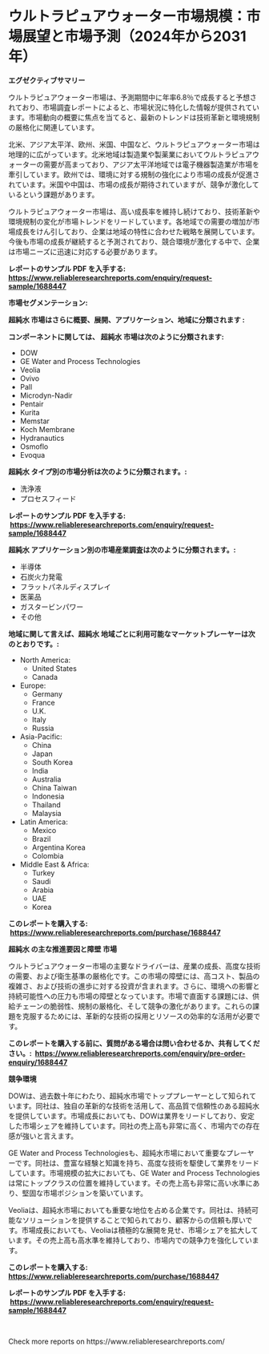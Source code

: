 <p><h1>ウルトラピュアウォーター市場規模：市場展望と市場予測（2024年から2031年）</h1></p><p><strong>エグゼクティブサマリー</strong></p>
<p><p>ウルトラピュアウォーター市場は、予測期間中に年率6.8％で成長すると予想されており、市場調査レポートによると、市場状況に特化した情報が提供されています。市場動向の概要に焦点を当てると、最新のトレンドは技術革新と環境規制の厳格化に関連しています。</p><p>北米、アジア太平洋、欧州、米国、中国など、ウルトラピュアウォーター市場は地理的に広がっています。北米地域は製造業や製薬業においてウルトラピュアウォーターの需要が高まっており、アジア太平洋地域では電子機器製造業が市場を牽引しています。欧州では、環境に対する規制の強化により市場の成長が促進されています。米国や中国は、市場の成長が期待されていますが、競争が激化しているという課題があります。</p><p>ウルトラピュアウォーター市場は、高い成長率を維持し続けており、技術革新や環境規制の変化が市場トレンドをリードしています。各地域での需要の増加が市場成長をけん引しており、企業は地域の特性に合わせた戦略を展開しています。今後も市場の成長が継続すると予測されており、競合環境が激化する中で、企業は市場ニーズに迅速に対応する必要があります。</p></p>
<p><strong>レポートのサンプル PDF を入手する: <a href="https://www.reliableresearchreports.com/enquiry/request-sample/1688447">https://www.reliableresearchreports.com/enquiry/request-sample/1688447</a></strong></p>
<p><strong>市場セグメンテーション:</strong></p>
<p><strong> 超純水 市場はさらに概要、展開、アプリケーション、地域に分類されます :</strong></p>
<p><strong>コンポーネントに関しては、 超純水 市場は次のように分類されます: &nbsp;</strong></p>
<p><ul><li>DOW</li><li>GE Water and Process Technologies</li><li>Veolia</li><li>Ovivo</li><li>Pall</li><li>Microdyn-Nadir</li><li>Pentair</li><li>Kurita</li><li>Memstar</li><li>Koch Membrane</li><li>Hydranautics</li><li>Osmoflo</li><li>Evoqua</li></ul></p>
<p><strong> 超純水 タイプ別の市場分析は次のように分類されます。:</strong></p>
<p><ul><li>洗浄液</li><li>プロセスフィード</li></ul></p>
<p><strong>レポートのサンプル PDF を入手する: &nbsp;<a href="https://www.reliableresearchreports.com/enquiry/request-sample/1688447">https://www.reliableresearchreports.com/enquiry/request-sample/1688447</a></strong></p>
<p><strong> 超純水 アプリケーション別の市場産業調査は次のように分類されます。:</strong></p>
<p><ul><li>半導体</li><li>石炭火力発電</li><li>フラットパネルディスプレイ</li><li>医薬品</li><li>ガスタービンパワー</li><li>その他</li></ul></p>
<p><strong>地域に関して言えば、超純水 地域ごとに利用可能なマーケットプレーヤーは次のとおりです。:</strong></p>
<p><ul>
    <li>
        North America:
        <ul>
            <li>United States</li>
            <li>Canada</li>
        </ul>
    </li>
    <li>
        Europe:
        <ul>
            <li>Germany</li>
            <li>France</li>
            <li>U.K.</li>
            <li>Italy</li>
            <li>Russia</li>
        </ul>
    </li>
    <li>
        Asia-Pacific:
        <ul>
            <li>China</li>
            <li>Japan</li>
            <li>South Korea</li>
            <li>India</li>
            <li>Australia</li>
            <li>China Taiwan</li>
            <li>Indonesia</li>
            <li>Thailand</li>
            <li>Malaysia</li>
        </ul>
    </li>
    <li>
        Latin America:
        <ul>
            <li>Mexico</li>
            <li>Brazil</li>
            <li>Argentina Korea</li>
            <li>Colombia</li>
        </ul>
    </li>
    <li>
        Middle East & Africa:
        <ul>
            <li>Turkey</li>
            <li>Saudi</li>
            <li>Arabia</li>
            <li>UAE</li>
            <li>Korea</li>
        </ul>
    </li>
    </ul></p>
<p><strong>このレポートを購入する: &nbsp;<a href="https://www.reliableresearchreports.com/purchase/1688447">https://www.reliableresearchreports.com/purchase/1688447</a></strong></p>
<p><strong>超純水 の主な推進要因と障壁 市場</strong></p>
<p><p>ウルトラピュアウォーター市場の主要なドライバーは、産業の成長、高度な技術の需要、および衛生基準の厳格化です。この市場の障壁には、高コスト、製品の複雑さ、および技術の進歩に対する投資が含まれます。さらに、環境への影響と持続可能性への圧力も市場の障壁となっています。市場で直面する課題には、供給チェーンの脆弱性、規制の厳格化、そして競争の激化があります。これらの課題を克服するためには、革新的な技術の採用とリソースの効率的な活用が必要です。</p></p>
<p><strong>このレポートを購入する前に、質問がある場合は問い合わせるか、共有してください。:&nbsp; <a href="https://www.reliableresearchreports.com/enquiry/pre-order-enquiry/1688447">https://www.reliableresearchreports.com/enquiry/pre-order-enquiry/1688447</a></strong></p>
<p><strong>競争環境</strong></p>
<p><p>DOWは、過去数十年にわたり、超純水市場でトッププレーヤーとして知られています。同社は、独自の革新的な技術を活用して、高品質で信頼性のある超純水を提供しています。市場成長においても、DOWは業界をリードしており、安定した市場シェアを維持しています。同社の売上高も非常に高く、市場内での存在感が強いと言えます。</p><p>GE Water and Process Technologiesも、超純水市場において重要なプレーヤーです。同社は、豊富な経験と知識を持ち、高度な技術を駆使して業界をリードしています。市場規模の拡大においても、GE Water and Process Technologiesは常にトップクラスの位置を維持しています。その売上高も非常に高い水準にあり、堅固な市場ポジションを築いています。</p><p>Veoliaは、超純水市場においても重要な地位を占める企業です。同社は、持続可能なソリューションを提供することで知られており、顧客からの信頼も厚いです。市場成長においても、Veoliaは積極的な展開を見せ、市場シェアを拡大しています。その売上高も高水準を維持しており、市場内での競争力を強化しています。</p></p>
<p><strong>このレポートを購入する: &nbsp; <a href="https://www.reliableresearchreports.com/purchase/1688447">https://www.reliableresearchreports.com/purchase/1688447</a></strong></p>
<p><strong>レポートのサンプル PDF を入手する: &nbsp;<a href="https://www.reliableresearchreports.com/enquiry/request-sample/1688447">https://www.reliableresearchreports.com/enquiry/request-sample/1688447</a></strong><strong></strong></p>
<p>&nbsp;</p>
<p>Check more reports on https://www.reliableresearchreports.com/</p>